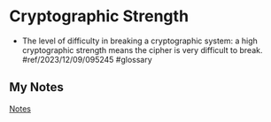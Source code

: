# Cryptographic Strength
- The level of difficulty in breaking a cryptographic system: a high cryptographic strength means the cipher is very difficult to break. #ref/2023/12/09/095245 #glossary
## My Notes
[Notes](mynotes/cryptographic-strength-notes.md)
